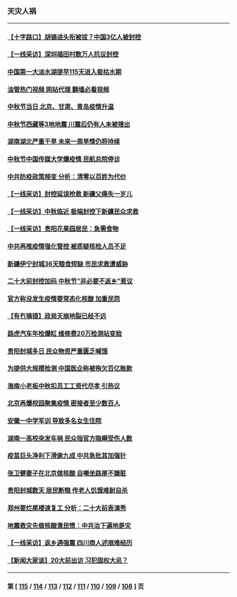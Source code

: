 ### 天灾人祸
---
#### [【十字路口】胡锡进头衔被拔？中国3亿人被封控](../../pages/ncid280/n13821707.md?09111245) 
#### [【一线采访】深圳福田村数万人抗议封控](../../pages/ncid280/n13821333.md?09111245) 
#### [中国第一大淡水湖提早115天进入极枯水期](../../pages/ncid280/n13821490.md?09111245) 
#### [油管热门视频 网站代理 翻墙必看视频](http://209.222.30.114:81/youtube.html?09111245)
#### [中秋节当日 北京、甘肃、青岛疫情升温](../../pages/ncid280/n13821410.md?09111245) 
#### [中秋节西藏等3地地震 川震后仍有人未被搜出](../../pages/ncid280/n13821507.md?09111245) 
#### [湖南湖北严重干旱 未来一周旱情仍将持续](../../pages/ncid280/n13821321.md?09111245) 
#### [中秋节中国传媒大学爆疫情 民航总院停诊](../../pages/ncid280/n13821300.md?09111245) 
#### [中共防疫政策频变 分析：清零以百姓为代价](../../pages/ncid280/n13821105.md?09111245) 
#### [【一线采访】封控延误抢救 新疆父痛失一岁儿](../../pages/ncid280/n13820955.md?09111245) 
#### [【一线采访】中秋临近 极端封控下新疆民众求救](../../pages/ncid280/n13820889.md?09111245) 
#### [【一线采访】贵阳花果园居民：急需食物](../../pages/ncid280/n13820652.md?09111245) 
#### [中共再推疫情强化管控 被质疑核检人员不足](../../pages/ncid280/n13820794.md?09111245) 
#### [新疆伊宁封城36天粮食短缺 市民求救遭威胁](../../pages/ncid280/n13820365.md?09111245) 
#### [二十大前封控加码 中秋节“非必要不返乡”惹议](../../pages/ncid280/n13820090.md?09111245) 
#### [官方称没发生疫情要常态化核酸 加重民怨](../../pages/ncid280/n13820097.md?09111245) 
#### [【有冇搞错】政局天崩地裂已经不远](../../pages/ncid280/n13819619.md?09111245) 
#### [路虎汽车年检爆缸 维修费20万检测站变脸](../../pages/ncid280/n13819981.md?09111245) 
#### [贵阳封城多日 民众物资严重匮乏喊饿](../../pages/ncid280/n13819813.md?09111245) 
#### [为提供大规模检测 中国医企称被拖欠百亿账款](../../pages/ncid280/n13819894.md?09111245) 
#### [海南小老板中秋扣员工工资代尽孝 引热议](../../pages/ncid280/n13819838.md?09111245) 
#### [北京再爆校园聚集疫情 密接者至少数百人](../../pages/ncid280/n13819733.md?09111245) 
#### [安徽一中学军训 导致多名女生住院](../../pages/ncid280/n13819752.md?09111245) 
#### [湖南一高校突发车祸 民众指官方隐瞒受伤人数](../../pages/ncid280/n13819708.md?09111245) 
#### [疫苗巨头净利下滑逾九成 中共急批其加强针](../../pages/ncid280/n13819738.md?09111245) 
#### [张卫健妻子在北京做核酸 自嘲坐路崖不嫌脏](../../pages/ncid280/n13819560.md?09111245) 
#### [贵阳封城数天 居民断粮 传老人饥饿难耐自杀](../../pages/ncid280/n13819504.md?09111245) 
#### [郑州要烂尾楼速复工 分析：二十大前表演秀](../../pages/ncid280/n13819405.md?09111245) 
#### [地震救灾先做核酸激民愤：中共治下遍地是灾](../../pages/ncid280/n13819273.md?09111245) 
#### [【一线采访】返乡遇强震 四川商人述艰难经历](../../pages/ncid280/n13819241.md?09111245) 
#### [【新闻大家谈】20大前出访 习犯固权大忌？](../../pages/ncid280/n13819345.md?09111245) 

---
#### 第 [ [115](./115.md?09111245) / [114](./114.md?09111245) / [113](./113.md?09111245) / [112](./112.md?09111245) / [111](./111.md?09111245) / [110](./110.md?09111245) / [109](./109.md?09111245) / [108](./108.md?09111245) ] 页
